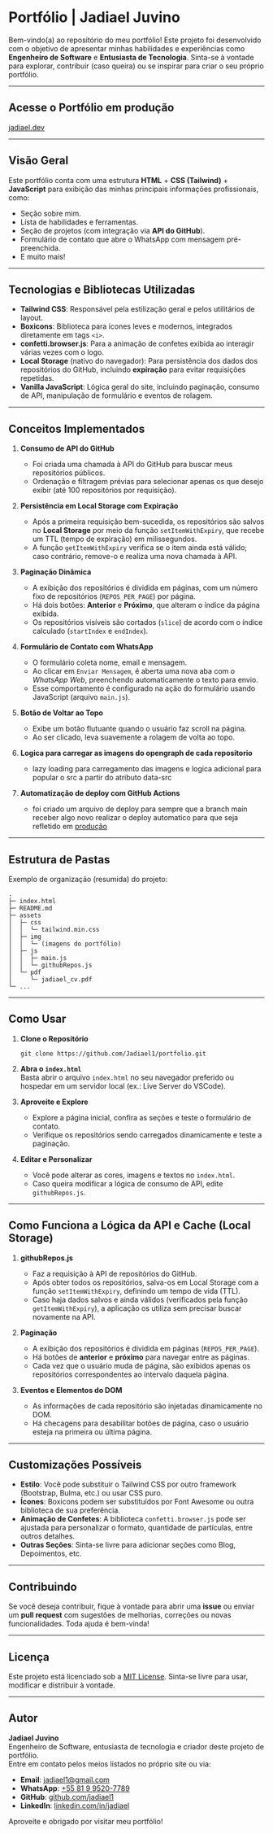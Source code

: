# Portfólio | Jadiael Juvino

Bem-vindo(a) ao repositório do meu portfólio! Este projeto foi desenvolvido com o objetivo de apresentar minhas habilidades e experiências como **Engenheiro de Software** e **Entusiasta de Tecnologia**. Sinta-se à vontade para explorar, contribuir (caso queira) ou se inspirar para criar o seu próprio portfólio.

---

## Acesse o Portfólio em produção
[jadiael.dev](https://jadiael.dev/)

---

## Visão Geral

Este portfólio conta com uma estrutura **HTML** + **CSS (Tailwind)** + **JavaScript** para exibição das minhas principais informações profissionais, como:
- Seção sobre mim.
- Lista de habilidades e ferramentas.
- Seção de projetos (com integração via **API do GitHub**).
- Formulário de contato que abre o WhatsApp com mensagem pré-preenchida.
- E muito mais!

---

## Tecnologias e Bibliotecas Utilizadas

- **Tailwind CSS**: Responsável pela estilização geral e pelos utilitários de layout.  
- **Boxicons**: Biblioteca para ícones leves e modernos, integrados diretamente em tags `<i>`.  
- **confetti.browser.js**: Para a animação de confetes exibida ao interagir várias vezes com o logo.  
- **Local Storage** (nativo do navegador): Para persistência dos dados dos repositórios do GitHub, incluindo **expiração** para evitar requisições repetidas.  
- **Vanilla JavaScript**: Lógica geral do site, incluindo paginação, consumo de API, manipulação de formulário e eventos de rolagem.

---

## Conceitos Implementados

1. **Consumo de API do GitHub**  
   - Foi criada uma chamada à API do GitHub para buscar meus repositórios públicos.  
   - Ordenação e filtragem prévias para selecionar apenas os que desejo exibir (até 100 repositórios por requisição).

2. **Persistência em Local Storage com Expiração**  
   - Após a primeira requisição bem-sucedida, os repositórios são salvos no **Local Storage** por meio da função `setItemWithExpiry`, que recebe um TTL (tempo de expiração) em milissegundos.  
   - A função `getItemWithExpiry` verifica se o item ainda está válido; caso contrário, remove-o e realiza uma nova chamada à API.

3. **Paginação Dinâmica**  
   - A exibição dos repositórios é dividida em páginas, com um número fixo de repositórios (`REPOS_PER_PAGE`) por página.  
   - Há dois botões: **Anterior** e **Próximo**, que alteram o índice da página exibida.  
   - Os repositórios visíveis são cortados (`slice`) de acordo com o índice calculado (`startIndex` e `endIndex`).

4. **Formulário de Contato com WhatsApp**  
   - O formulário coleta nome, email e mensagem.  
   - Ao clicar em `Enviar Mensagem`, é aberta uma nova aba com o *WhatsApp Web*, preenchendo automaticamente o texto para envio.  
   - Esse comportamento é configurado na ação do formulário usando JavaScript (arquivo `main.js`).

5. **Botão de Voltar ao Topo**  
   - Exibe um botão flutuante quando o usuário faz scroll na página.  
   - Ao ser clicado, leva suavemente a rolagem de volta ao topo.

6. **Logica para carregar as imagens do opengraph de cada repositorio**
   - lazy loading para carregamento das imagens e logica adicional para popular o src a partir do atributo data-src

7. **Automatização de deploy com GitHub Actions**
   - foi criado um arquivo de deploy para sempre que a branch main receber algo novo realizar o deploy automatico para que seja refletido em [produção](https://jadiael.dev)
---

## Estrutura de Pastas

Exemplo de organização (resumida) do projeto:

```
.
├─ index.html
├─ README.md
├─ assets
│  ├─ css
│  │  └─ tailwind.min.css
│  ├─ img
│  │  └─ (imagens do portfólio)
│  ├─ js
│  │  ├─ main.js
│  │  └─ githubRepos.js
│  └─ pdf
│     └─ jadiael_cv.pdf
└─ ...
```

---

## Como Usar

1. **Clone o Repositório**  
   ```
   git clone https://github.com/Jadiael1/portfolio.git
   ```

2. **Abra o `index.html`**  
   Basta abrir o arquivo `index.html` no seu navegador preferido ou hospedar em um servidor local (ex.: Live Server do VSCode).

3. **Aproveite e Explore**  
   - Explore a página inicial, confira as seções e teste o formulário de contato.  
   - Verifique os repositórios sendo carregados dinamicamente e teste a paginação.

4. **Editar e Personalizar**  
   - Você pode alterar as cores, imagens e textos no `index.html`.  
   - Caso queira modificar a lógica de consumo de API, edite `githubRepos.js`.

---

## Como Funciona a Lógica da API e Cache (Local Storage)

1. **githubRepos.js**  
   - Faz a requisição à API de repositórios do GitHub.  
   - Após obter todos os repositórios, salva-os em Local Storage com a função `setItemWithExpiry`, definindo um tempo de vida (TTL).  
   - Caso haja dados salvos e ainda válidos (verificados pela função `getItemWithExpiry`), a aplicação os utiliza sem precisar buscar novamente na API.

2. **Paginação**  
   - A exibição dos repositórios é dividida em páginas (`REPOS_PER_PAGE`).  
   - Há botões de **anterior** e **próximo** para navegar entre as páginas.  
   - Cada vez que o usuário muda de página, são exibidos apenas os repositórios correspondentes ao intervalo daquela página.

3. **Eventos e Elementos do DOM**  
   - As informações de cada repositório são injetadas dinamicamente no DOM.  
   - Há checagens para desabilitar botões de página, caso o usuário esteja na primeira ou última página.

---

## Customizações Possíveis

- **Estilo**: Você pode substituir o Tailwind CSS por outro framework (Bootstrap, Bulma, etc.) ou usar CSS puro.  
- **Ícones**: Boxicons podem ser substituídos por Font Awesome ou outra biblioteca de sua preferência.  
- **Animação de Confetes**: A biblioteca `confetti.browser.js` pode ser ajustada para personalizar o formato, quantidade de partículas, entre outros detalhes.  
- **Outras Seções**: Sinta-se livre para adicionar seções como Blog, Depoimentos, etc.

---

## Contribuindo

Se você deseja contribuir, fique à vontade para abrir uma **issue** ou enviar um **pull request** com sugestões de melhorias, correções ou novas funcionalidades. Toda ajuda é bem-vinda!

---

## Licença

Este projeto está licenciado sob a [MIT License](https://opensource.org/licenses/MIT). Sinta-se livre para usar, modificar e distribuir à vontade.

---

## Autor

**Jadiael Juvino**  
Engenheiro de Software, entusiasta de tecnologia e criador deste projeto de portfólio.  
Entre em contato pelos meios listados no próprio site ou via:

- **Email**: [jadiael1@gmail.com](mailto:jadiael1@gmail.com)
- **WhatsApp**: [+55 81 9 9520-7789](https://api.whatsapp.com/send/?phone=%2B5581995207789&text=Estou%20entrando%20em%20contato%20a%20partir%20do%20seu%20portifolio&type=phone_number&app_absent=0)
- **GitHub**: [github.com/jadiael1](https://github.com/jadiael1)
- **LinkedIn**: [linkedin.com/in/jadiael](https://www.linkedin.com/in/jadiael/)

Aproveite e obrigado por visitar meu portfólio!
